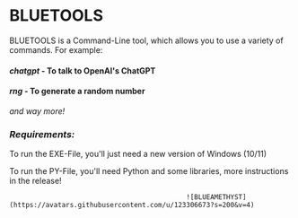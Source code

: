 # BLUETOOLS

BLUETOOLS is a Command-Line tool, which allows you to use a variety of commands.
For example:

#### *chatgpt* - To talk to OpenAI's ChatGPT
#### *rng* - To generate a random number

_and way more!_

### *Requirements:*

To run the EXE-File, you'll just need a new version of Windows (10/11)

To run the PY-File, you'll need Python and some libraries, more instructions in the release!

                                                ![BLUEAMETHYST](https://avatars.githubusercontent.com/u/123306673?s=200&v=4)

